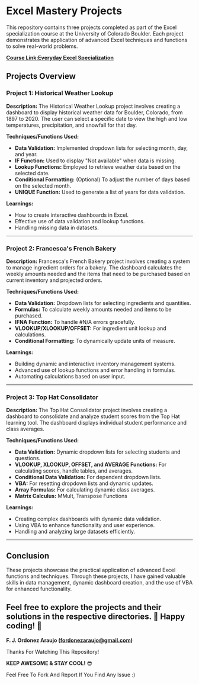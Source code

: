 # Excel Mastery Projects

This repository contains three projects completed as part of the Excel specialization course at the University of Colorado Boulder. Each project demonstrates the application of advanced Excel techniques and functions to solve real-world problems.

[**Course Link:Everyday Excel Specialization**](https://www.coursera.org/specializations/everyday-excel?)

## Projects Overview

### Project 1: Historical Weather Lookup

**Description:**
The Historical Weather Lookup project involves creating a dashboard to display historical weather data for Boulder, Colorado, from 1897 to 2020. The user can select a specific date to view the high and low temperatures, precipitation, and snowfall for that day.

**Techniques/Functions Used:**
- **Data Validation:** Implemented dropdown lists for selecting month, day, and year.
- **IF Function:** Used to display "Not available" when data is missing.
- **Lookup Functions:** Employed to retrieve weather data based on the selected date.
- **Conditional Formatting:** (Optional) To adjust the number of days based on the selected month.
- **UNIQUE Function:** Used to generate a list of years for data validation.

**Learnings:**
- How to create interactive dashboards in Excel.
- Effective use of data validation and lookup functions.
- Handling missing data in datasets.

---

### Project 2: Francesca's French Bakery

**Description:**
Francesca's French Bakery project involves creating a system to manage ingredient orders for a bakery. The dashboard calculates the weekly amounts needed and the items that need to be purchased based on current inventory and projected orders.

**Techniques/Functions Used:**
- **Data Validation:** Dropdown lists for selecting ingredients and quantities.
- **Formulas:** To calculate weekly amounts needed and items to be purchased.
- **IFNA Function:** To handle #N/A errors gracefully.
- **VLOOKUP/XLOOKUP/OFFSET:** For ingredient unit lookup and calculations.
- **Conditional Formatting:** To dynamically update units of measure.

**Learnings:**
- Building dynamic and interactive inventory management systems.
- Advanced use of lookup functions and error handling in formulas.
- Automating calculations based on user input.

---

### Project 3: Top Hat Consolidator

**Description:**
The Top Hat Consolidator project involves creating a dashboard to consolidate and analyze student scores from the Top Hat learning tool. The dashboard displays individual student performance and class averages.

**Techniques/Functions Used:**
- **Data Validation:** Dynamic dropdown lists for selecting students and questions.
- **VLOOKUP, XLOOKUP, OFFSET, and AVERAGE Functions:** For calculating scores, handle tables, and averages.
- **Conditional Data Validation:** For dependent dropdown lists.
- **VBA:** For resetting dropdown lists and dynamic updates.
- **Array Formulas:** For calculating dynamic class averages.
- **Matrix Calculus:**  MMult, Transpose Functions

**Learnings:**
- Creating complex dashboards with dynamic data validation.
- Using VBA to enhance functionality and user experience.
- Handling and analyzing large datasets efficiently.

---

## Conclusion

These projects showcase the practical application of advanced Excel functions and techniques. Through these projects, I have gained valuable skills in data management, dynamic dashboard creation, and the use of VBA for enhanced functionality.

Feel free to explore the projects and their solutions in the respective directories.
👾 Happy coding! 🥷
---



**F. J. Ordonez Araujo (fordonezaraujo@gmail.com)**


Thanks For Watching This Repository!

**KEEP AWESOME & STAY COOL!** 😎

Feel Free To Fork And Report If You Find Any Issue :)

